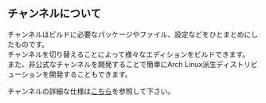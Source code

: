 ## チャンネルについて
チャンネルはビルドに必要なパッケージやファイル、設定などをひとまとめにしたものです。  
チャンネルを切り替えることによって様々なエディションをビルドできます。  
また、非公式なチャンネルを開発することで簡単にArch Linux派生ディストリビューションを開発することもできます。  
  
チャンネルの詳細な仕様は[こちら](/docs/jp/CHANNEL.md)を参照して下さい。
  